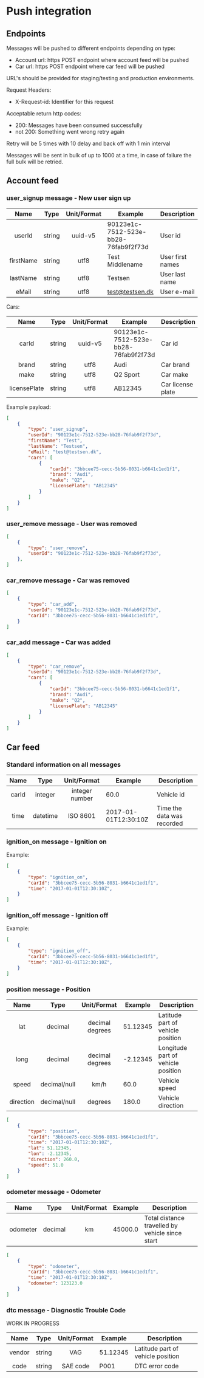 # Push integration

## Endpoints

Messages will be pushed to different endpoints depending on type:

* Account url: https POST endpoint where account feed will be pushed
* Car url: https POST endpoint where car feed will be pushed

URL's should be provided for staging/testing and production environments.

Request Headers:

* X-Request-id: Identifier for this request

Acceptable return http codes:

* 200: Messages have been consumed successfully
* not 200: Something went wrong retry again

Retry will be 5 times with 10 delay and back off with 1 min interval

Messages will be sent in bulk of up to 1000 at a time, in case of failure the full bulk will be retried.

## Account feed

### user_signup message - New user sign up

|   Name    |   Type   |  Unit/Format    | Example                               |          Description                   |
|:---------:|:--------:|:---------------:|---------------------------------------|----------------------------------------|
| userId    | string   | uuid-v5         | 90123e1c-7512-523e-bb28-76fab9f2f73d  | User id                                |
| firstName | string   | utf8            | Test Middlename                       | User first names                       |
| lastName  | string   | utf8            | Testsen                               | User last name                         |
| eMail     | string   | utf8            | test@testsen.dk                       | User e-mail                            |

Cars:

|   Name        |   Type   |  Unit/Format     | Example                              |          Description            |
|:-------------:|:--------:|:----------------:|--------------------------------------|---------------------------------|
| carId         | string   | uuid-v5          | 90123e1c-7512-523e-bb28-76fab9f2f73d | Car id                          |
| brand         | string   | utf8             | Audi                                 | Car brand                       |
| make          | string   | utf8             | Q2 Sport                             | Car make                        |
| licensePlate  | string   | utf8             | AB12345                              | Car license plate               |

Example payload:

``` json
[
    {
        "type": "user_signup",
        "userId": "90123e1c-7512-523e-bb28-76fab9f2f73d",
        "firstName": "Test",
        "lastName": "Testsen",
        "eMail": "test@testsen.dk",
        "cars": [
            {
                "carId": "3bbcee75-cecc-5b56-8031-b6641c1ed1f1",
                "brand": "Audi",
                "make": "Q2",
                "licensePlate": "AB12345"
            }
        ]
    }
]
```

### user_remove message - User was removed

``` json
[
    {
        "type": "user_remove",
        "userId": "90123e1c-7512-523e-bb28-76fab9f2f73d",
    },
]
```

### car_remove message - Car was removed

``` json
[
    {
        "type": "car_add",
        "userId": "90123e1c-7512-523e-bb28-76fab9f2f73d",
        "carId": "3bbcee75-cecc-5b56-8031-b6641c1ed1f1",
    }
]
```

### car_add message - Car was added

``` json
[
    {
        "type": "car_remove",
        "userId": "90123e1c-7512-523e-bb28-76fab9f2f73d",
        "cars": [
            {
                "carId": "3bbcee75-cecc-5b56-8031-b6641c1ed1f1",
                "brand": "Audi",
                "make": "Q2",
                "licensePlate": "AB12345"
            }
        ]
    }
]
```

## Car feed

### Standard information on all messages

|   Name   |   Type   |  Unit/Format        | Example              |                   Description                   |
|:--------:|:--------:|:-------------------:|----------------------|-------------------------------------------------|
| carId    | integer  | integer number      | 60.0                 | Vehicle id                                      |
| time     | datetime | ISO 8601            | 2017-01-01T12:30:10Z | Time the data was recorded                      |

### ignition_on message - Ignition on

Example:

``` json
[
    {
        "type": "ignition_on",
        "carId": "3bbcee75-cecc-5b56-8031-b6641c1ed1f1",
        "time": "2017-01-01T12:30:10Z",
    }
]
```

### ignition_off message - Ignition off

Example:

``` json
[
    {
        "type": "ignition_off",
        "carId": "3bbcee75-cecc-5b56-8031-b6641c1ed1f1",
        "time": "2017-01-01T12:30:10Z",
    }
]
```

### position message - Position

|   Name    |   Type   |  Unit/Format        | Example              |                   Description                   |
|:---------:|:-------------:|:-------------------:|----------------------|-------------------------------------------------|
| lat       | decimal       | decimal degrees     | 51.12345             | Latitude part of vehicle position               |
| long      | decimal       | decimal degrees     | -2.12345             | Longitude part of vehicle position              |
| speed     | decimal/null  | km/h                | 60.0                 | Vehicle speed                                   |
| direction | decimal/null  | degrees             | 180.0                | Vehicle direction                               |

``` json
[
    {
        "type": "position",
        "carId": "3bbcee75-cecc-5b56-8031-b6641c1ed1f1",
        "time": "2017-01-01T12:30:10Z",
        "lat": 51.12345,
        "lon": -2.12345,
        "direction": 260.0,
        "speed": 51.0
    }
]
```

### odometer message - Odometer

|   Name   |   Type   |  Unit/Format        | Example              |                   Description                   |
|:--------:|:--------:|:-------------------:|----------------------|-------------------------------------------------|
| odometer | decimal  | km                  | 45000.0              | Total distance travelled by vehicle since start |

``` json
[
    {
        "type": "odometer",
        "carId": "3bbcee75-cecc-5b56-8031-b6641c1ed1f1",
        "time": "2017-01-01T12:30:10Z",
        "odometer": 123123.0
    }
]
```

### dtc message - Diagnostic Trouble Code

WORK IN PROGRESS

|   Name   |   Type   |  Unit/Format        | Example              |                   Description                   |
|:--------:|:--------:|:-------------------:|----------------------|-------------------------------------------------|
| vendor   | string   | VAG                 | 51.12345             | Latitude part of vehicle position               |
| code     | string   | SAE code            | P001                 | DTC error code                                  |